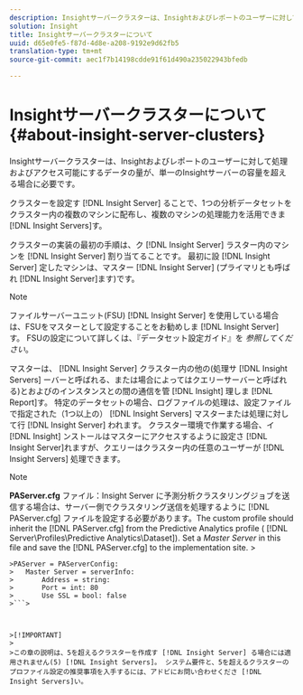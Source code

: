 ```yaml
---
description: Insightサーバークラスターは、Insightおよびレポートのユーザーに対して処理およびアクセス可能にするデータの量が、単一のInsightサーバーの容量を超える場合に必要です。
solution: Insight
title: Insightサーバークラスターについて
uuid: d65e0fe5-f87d-4d8e-a208-9192e9d62fb5
translation-type: tm+mt
source-git-commit: aec1f7b14198cdde91f61d490a235022943bfedb

---
```



# Insightサーバークラスターについて{#about-insight-server-clusters}

Insightサーバークラスターは、Insightおよびレポートのユーザーに対して処理およびアクセス可能にするデータの量が、単一のInsightサーバーの容量を超える場合に必要です。

クラスターを設定す [!DNL Insight Server] ることで、1つの分析データセットをクラスター内の複数のマシンに配布し、複数のマシンの処理能力を活用できま [!DNL Insight Servers]す。

クラスターの実装の最初の手順は、ク [!DNL Insight Server] ラスター内のマシンを [!DNL Insight Server] 割り当てることです。 最初に設 [!DNL Insight Server] 定したマシンは、マスター [!DNL Insight Server] (プライマリとも呼ばれ [!DNL Insight Server]ます)です。

>[!NOTE]
>
>ファイルサーバーユニット(FSU) [!DNL Insight Server] を使用している場合は、FSUをマスターとして設定することをお勧めしま [!DNL Insight Server]す。 FSUの設定について詳しくは、『データセット設定ガイド』を *参照してください*。

マスターは、 [!DNL Insight Server] クラスター内の他の(処理サ [!DNL Insight Servers] ーバーと呼ばれる、または場合によってはクエリーサーバーと呼ばれる)とおよびのインスタンスとの間の通信を管 [!DNL Insight] 理しま [!DNL Report]す。 特定のデータセットの場合、ログファイルの処理は、設定ファイルで指定された（1つ以上の） [!DNL Insight Servers] マスターまたは処理に対して行 [!DNL Insight Server] われます。 クラスター環境で作業する場合、イ [!DNL Insight] ンストールはマスターにアクセスするように設定さ [!DNL Insight Server]れますが、クエリーはクラスター内の任意のユーザーが [!DNL Insight Servers] 処理できます。

>[!NOTE]
>
>**PAServer.cfg** ファイル：Insight Server に予測分析クラスタリングジョブを送信する場合は、サーバー側でクラスタリング送信を処理するように [!DNL PAServer.cfg] ファイルを設定する必要があります。The custom profile should inherit the [!DNL PAServer.cfg] from the Predictive Analytics profile ( [!DNL Server\Profiles\Predictive Analytics\Dataset]). Set a *Master Server* in this file and save the [!DNL PAServer.cfg] to the implementation site. >
>
```>
>PAServer = PAServerConfig: 
>   Master Server = serverInfo: 
>       Address = string: 
>       Port = int: 80
>       Use SSL = bool: false
>```>



>[!IMPORTANT]
>
>この章の説明は、5を超えるクラスターを作成す [!DNL Insight Server] る場合には適用されません(5) [!DNL Insight Servers]。 システム要件と、5を超えるクラスターのプロファイル設定の推奨事項を入手するには、アドビにお問い合わせくださ [!DNL Insight Servers]い。

